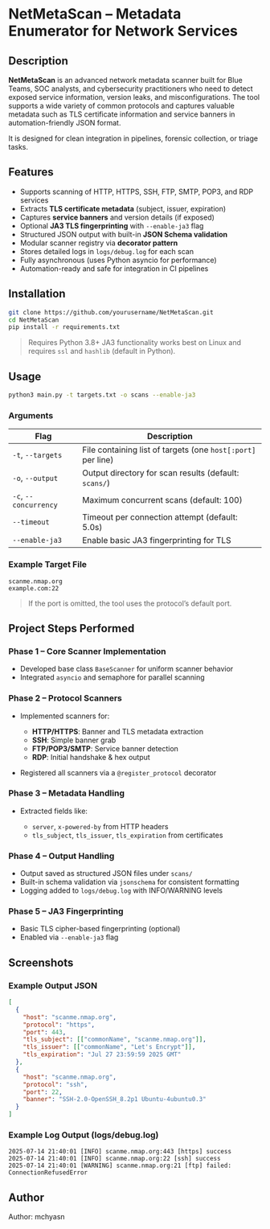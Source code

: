 # NetMetaScan – Metadata Enumerator for Network Services

## Description

**NetMetaScan** is an advanced network metadata scanner built for Blue Teams, SOC analysts, and cybersecurity practitioners who need to detect exposed service information, version leaks, and misconfigurations. The tool supports a wide variety of common protocols and captures valuable metadata such as TLS certificate information and service banners in automation-friendly JSON format.

It is designed for clean integration in pipelines, forensic collection, or triage tasks.

## Features

* Supports scanning of HTTP, HTTPS, SSH, FTP, SMTP, POP3, and RDP services
* Extracts **TLS certificate metadata** (subject, issuer, expiration)
* Captures **service banners** and version details (if exposed)
* Optional **JA3 TLS fingerprinting** with `--enable-ja3` flag
* Structured JSON output with built-in **JSON Schema validation**
* Modular scanner registry via **decorator pattern**
* Stores detailed logs in `logs/debug.log` for each scan
* Fully asynchronous (uses Python asyncio for performance)
* Automation-ready and safe for integration in CI pipelines

## Installation

```bash
git clone https://github.com/yourusername/NetMetaScan.git
cd NetMetaScan
pip install -r requirements.txt
```

> Requires Python 3.8+
> JA3 functionality works best on Linux and requires `ssl` and `hashlib` (default in Python).

## Usage

```bash
python3 main.py -t targets.txt -o scans --enable-ja3
```

### Arguments

| Flag                  | Description                                                  |
| --------------------- | ------------------------------------------------------------ |
| `-t`, `--targets`     | File containing list of targets (one `host[:port]` per line) |
| `-o`, `--output`      | Output directory for scan results (default: `scans/`)        |
| `-c`, `--concurrency` | Maximum concurrent scans (default: 100)                      |
| `--timeout`           | Timeout per connection attempt (default: 5.0s)               |
| `--enable-ja3`        | Enable basic JA3 fingerprinting for TLS                      |

### Example Target File

```
scanme.nmap.org
example.com:22
```

> If the port is omitted, the tool uses the protocol’s default port.

## Project Steps Performed

### Phase 1 – Core Scanner Implementation

* Developed base class `BaseScanner` for uniform scanner behavior
* Integrated `asyncio` and semaphore for parallel scanning

### Phase 2 – Protocol Scanners

* Implemented scanners for:

  * **HTTP/HTTPS**: Banner and TLS metadata extraction
  * **SSH**: Simple banner grab
  * **FTP/POP3/SMTP**: Service banner detection
  * **RDP**: Initial handshake & hex output
* Registered all scanners via a `@register_protocol` decorator

### Phase 3 – Metadata Handling

* Extracted fields like:

  * `server`, `x-powered-by` from HTTP headers
  * `tls_subject`, `tls_issuer`, `tls_expiration` from certificates

### Phase 4 – Output Handling

* Output saved as structured JSON files under `scans/`
* Built-in schema validation via `jsonschema` for consistent formatting
* Logging added to `logs/debug.log` with INFO/WARNING levels

### Phase 5 – JA3 Fingerprinting

* Basic TLS cipher-based fingerprinting (optional)
* Enabled via `--enable-ja3` flag

## Screenshots

### Example Output JSON

```json
[
  {
    "host": "scanme.nmap.org",
    "protocol": "https",
    "port": 443,
    "tls_subject": [["commonName", "scanme.nmap.org"]],
    "tls_issuer": [["commonName", "Let's Encrypt"]],
    "tls_expiration": "Jul 27 23:59:59 2025 GMT"
  },
  {
    "host": "scanme.nmap.org",
    "protocol": "ssh",
    "port": 22,
    "banner": "SSH-2.0-OpenSSH_8.2p1 Ubuntu-4ubuntu0.3"
  }
]
```

### Example Log Output (logs/debug.log)

```
2025-07-14 21:40:01 [INFO] scanme.nmap.org:443 [https] success
2025-07-14 21:40:01 [INFO] scanme.nmap.org:22 [ssh] success
2025-07-14 21:40:01 [WARNING] scanme.nmap.org:21 [ftp] failed: ConnectionRefusedError
```

## Author

Author: mchyasn
